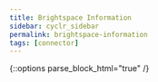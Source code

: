 ```yaml
---
title: Brightspace Information
sidebar: cyclr_sidebar
permalink: brightspace-information
tags: [connector]
---
```

{::options parse_block_html="true" /}
